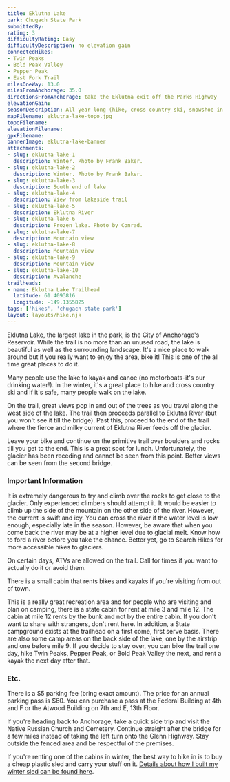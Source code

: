 ```yaml
---
title: Eklutna Lake
park: Chugach State Park
submittedBy: 
rating: 3
difficultyRating: Easy
difficultyDescription: no elevation gain
connectedHikes:
- Twin Peaks
- Bold Peak Valley
- Pepper Peak
- East Fork Trail
milesOneWay: 13.0
milesFromAnchorage: 35.0
directionsFromAnchorage: take the Eklutna exit off the Parks Highway
elevationGain: 
seasonDescription: All year long (hike, cross country ski, snowshoe in winter)
mapFilename: eklutna-lake-topo.jpg
topoFilename: 
elevationFilename: 
gpxFilename: 
bannerImage: eklutna-lake-banner
attachments:
- slug: eklutna-lake-1
  description: Winter. Photo by Frank Baker.
- slug: eklutna-lake-2
  description: Winter. Photo by Frank Baker.
- slug: eklutna-lake-3
  description: South end of lake
- slug: eklutna-lake-4
  description: View from lakeside trail
- slug: eklutna-lake-5
  description: Eklutna River
- slug: eklutna-lake-6
  description: Frozen lake. Photo by Conrad.
- slug: eklutna-lake-7
  description: Mountain view
- slug: eklutna-lake-8
  description: Mountain view
- slug: eklutna-lake-9
  description: Mountain view
- slug: eklutna-lake-10
  description: Avalanche
trailheads:
- name: Eklutna Lake Trailhead
  latitude: 61.4093816
  longitude: -149.1355825
tags: ['hikes', 'chugach-state-park']
layout: layouts/hike.njk
---
```

Eklutna Lake, the largest lake in the park, is the City of Anchorage's Reservoir. While the trail is no more than an unused road, the lake is beautiful as well as the surrounding landscape. It's a nice place to walk around but if you really want to enjoy the area, bike it! This is one of the all time great places to do it. 

Many people use the lake to kayak and canoe (no motorboats-it's our drinking water!). In the winter, it's a great place to hike and cross country ski and if it's safe, many people walk on the lake.

On the trail, great views pop in and out of the trees as you travel along the west side of the lake. The trail then proceeds parallel to Eklutna River (but you won't see it till the bridge). Past this, proceed to the end of the trail where the fierce and milky current of Eklutna River feeds off the glacier. 

Leave your bike and continue on the primitive trail over boulders and rocks till you get to the end. This is a great spot for lunch. Unfortunately, the glacier has been receding and cannot be seen from this point. Better views can be seen from the second bridge.

### Important Information

It is extremely dangerous to try and climb over the rocks to get close to the glacier. Only experienced climbers should attempt it. It would be easier to climb up the side of the mountain on the other side of the river. However, the current is swift and icy. You can cross the river if the water level is low enough, especially late in the season. However, be aware that when you come back the river may be at a higher level due to glacial melt. Know how to ford a river before you take the chance. Better yet, go to Search Hikes for more accessible hikes to glaciers.

On certain days, ATVs are allowed on the trail. Call for times if you want to actually do it or avoid them.

There is a small cabin that rents bikes and kayaks if you're visiting from out of town.

This is a really great recreation area and for people who are visiting and plan on camping, there is a state cabin for rent at mile 3 and mile 12. The cabin at mile 12 rents by the bunk and not by the entire cabin. If you don't want to share with strangers, don't rent here. In addition, a State campground exists at the trailhead on a first come, first serve basis. There are also some camp areas on the back side of the lake, one by the airstrip and one before mile 9. If you decide to stay over, you can bike the trail one day, hike Twin Peaks, Pepper Peak, or Bold Peak Valley the next, and rent a kayak the next day after that.

### Etc.

There is a $5 parking fee (bring exact amount). The price for an annual parking pass is $60. You can purchase a pass at the Federal Building at 4th and F or the Atwood Building on 7th and E, 13th Floor. 

If you're heading back to Anchorage, take a quick side trip and visit the Native Russian Church and Cemetery. Continue straight after the bridge for a few miles instead of taking the left turn onto the Glenn Highway. Stay outside the fenced area and be respectful of the premises.

If you're renting one of the cabins in winter, the best way to hike in is to buy a cheap plastic sled and carry your stuff on it. [Details about how I built my winter sled can be found here](/education/how-to-build-a-sled-for-winter-hiking/).
